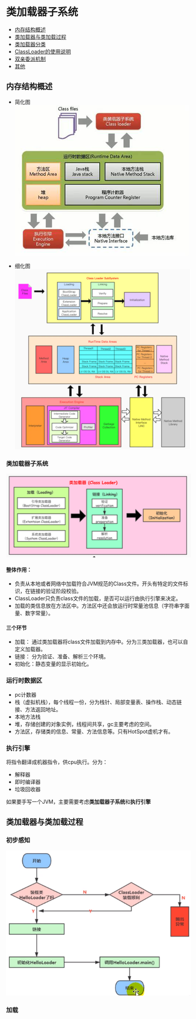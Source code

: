 # 类加载器子系统
- [内存结构概述](#内存结构概述)
- [类加载器与类加载过程]()
- [类加载器分类]()
- [ClassLoader的使用说明]()
- [双亲委派机制]()
- [其他]()

## 内存结构概述
- 简化图
![image](https://github.com/ZHI-JIU/JVM/blob/main/MemAndGC/pic/JVMStructure.jpg)

- 细化图
![image](https://github.com/ZHI-JIU/JVM/blob/main/MemAndGC/pic/JVMStructure2.jpg)

### 类加载器子系统
![image](https://github.com/ZHI-JIU/JVM/blob/main/MemAndGC/pic/ClassLoaderSystem.jpg)

#### 整体作用：
- 负责从本地或者网络中加载符合JVM规范的Class文件。开头有特定的文件标识，在链接的验证阶段校验。
- ClassLoader只负责class文件的加载，是否可以运行由执行引擎来决定。
- 加载的类信息放在方法区中。方法区中还会放运行时常量池信息（字符串字面量、数字常量）。

#### 三个环节
- 加载： 通过类加载器将class文件加载到内存中。分为三类加载器，也可以自定义加载器。
- 链接： 分为验证、准备、解析三个环境。
- 初始化：静态变量的显示初始化。
        
### 运行时数据区
- pc计数器
- 栈（虚拟机栈），每个线程一份，分为栈针、局部变量表、操作栈、动态链接、方法返回地址。
- 本地方法栈
- 堆，存储创建的对象实例，线程间共享，gc主要考虑的空间。
- 方法区，存储类的信息、常量、方法信息等。只有HotSpot虚机才有。

### 执行引擎  
将指令翻译成机器指令，供cpu执行。分为：
- 解释器
- 即时编译器
- 垃圾回收器
    
如果要手写一个JVM，主要需要考虑**类加载器子系统**和**执行引擎**

## 类加载器与类加载过程
### 初步感知
![image](https://github.com/ZHI-JIU/JVM/blob/main/MemAndGC/pic/ClassLoaderProcess.jpg)

### 加载

